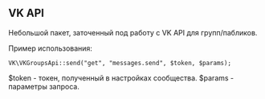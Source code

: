 ## VK API
Небольшой пакет, заточенный под работу с VK API для групп/пабликов.

Пример использования:

```VK\VKGroupsApi::send("get", "messages.send", $token, $params);```

$token - токен, полученный в настройках сообщества.
$params - параметры запроса.